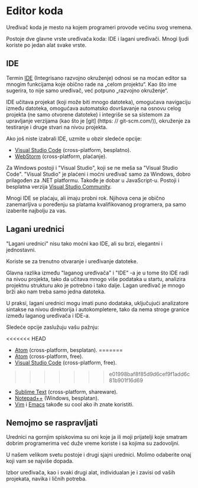 # Editor koda

Uređivač koda je mesto na kojem programeri provode većinu svog vremena.

Postoje dve glavne vrste uređivača koda: IDE i lagani uređivači. Mnogi ljudi koriste po jedan alat svake vrste.

## IDE

Termin [IDE](https://en.wikipedia.org/wiki/Integrated_development_environment) (Integrisano razvojno okruženje) odnosi se na moćan editor sa mnogim funkcijama koje obično rade na „celom projektu“. Kao što ime sugerira, to nije samo uređivač, već potpuno „razvojno okruženje“.

IDE učitava projekat (koji može biti mnogo datoteka), omogućava navigaciju između datoteka, omogućava automatsko dovršavanje na osnovu celog projekta (ne samo otvorene datoteke) i integriše se sa sistemom za upravljanje verzijama (kao što je [git] (https: // git-scm.com/)), okruženje za testiranje i druge stvari na nivou projekta.

Ako još niste izabrali IDE, uzmite u obzir sledeće opcije:

- [Visual Studio Code](https://code.visualstudio.com/) (cross-platform, besplatno).
- [WebStorm](http://www.jetbrains.com/webstorm/) (cross-platform, plaćanje).

Za Windows postoji i "Visual Studio", koji se ne meša sa "Visual Studio Code". "Visual Studio" je plaćeni i moćni uređivač samo za Windows, dobro prilagođen za .NET platformu. Takođe je dobar u JavaScript-u. Postoji i besplatna verzija [Visual Studio Community](https://www.visualstudio.com/vs/community/).

Mnogi IDE se plaćaju, ali imaju probni rok. Njihova cena je obično zanemarljiva u poređenju sa platama kvalifikovanog programera, pa samo izaberite najbolju za vas.

## Lagani urednici

"Lagani urednici" nisu tako moćni kao IDE, ali su brzi, elegantni i jednostavni.

Koriste se za trenutno otvaranje i uređivanje datoteke.

Glavna razlika između "laganog uređivača" i "IDE" -a je u tome što IDE radi na nivou projekta, tako da učitava mnogo više podataka u startu, analizira projektnu strukturu ako je potrebno i tako dalje. Lagan uređivač je mnogo brži ako nam treba samo jedna datoteka.

U praksi, lagani urednici mogu imati puno dodataka, uključujući analizatore sintakse na nivou direktorija i autokompletere, tako da nema stroge granice između laganog uređivača i IDE-a.

Sledeće opcije zaslužuju vašu pažnju:

<<<<<<< HEAD
- [Atom](https://atom.io/) (cross-platform, besplatan).
=======
- [Atom](https://atom.io/) (cross-platform, free).
- [Visual Studio Code](https://code.visualstudio.com/) (cross-platform, free).
>>>>>>> e01998baf8f85d9d6cef9f1add6c81b901f16d69
- [Sublime Text](http://www.sublimetext.com) (cross-platform, shareware).
- [Notepad++](https://notepad-plus-plus.org/) (Windows, besplatan).
- [Vim](http://www.vim.org/) i [Emacs](https://www.gnu.org/software/emacs/) takođe su cool ako ih znate koristiti.

## Nemojmo se raspravljati

Urednici na gornjim spiskovima su oni koje ja ili moji prijatelji koje smatram dobrim programerima već duže vreme koriste i sa kojima su zadovoljni.

U našem velikom svetu postoje i drugi sjajni urednici. Molimo odaberite onaj koji vam se najviše dopada.

Izbor uređivača, kao i svaki drugi alat, individualan je i zavisi od vaših projekata, navika i ličnih potreba.
